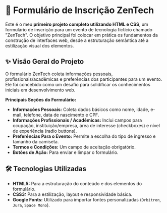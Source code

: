 # 🚀 Formulário de Inscrição ZenTech

Este é o meu **primeiro projeto completo utilizando HTML e CSS**, um formulário de inscrição para um evento de tecnologia fictício chamado "ZenTech". O objetivo principal foi colocar em prática os fundamentos da construção de interfaces web, desde a estruturação semântica até a estilização visual dos elementos.

## ✨ Visão Geral do Projeto

O formulário ZenTech coleta informações pessoais, profissionais/acadêmicas e preferências dos participantes para um evento. Ele foi concebido como um desafio para solidificar os conhecimentos iniciais em desenvolvimento web.

**Principais Seções do Formulário:**

* **Informações Pessoais:** Coleta dados básicos como nome, idade, e-mail, telefone, data de nascimento e CPF.
* **Informações Profissionais / Acadêmicas:** Inclui campos para ocupação, instituição/empresa, área de interesse (checkboxes) e nível de experiência (radio buttons).
* **Preferências Para o Evento:** Permite a escolha do tipo de ingresso e tamanho da camiseta.
* **Termos e Condições:** Um campo de aceitação obrigatório.
* **Botões de Ação:** Para enviar e limpar o formulário.

## 🛠️ Tecnologias Utilizadas

* **HTML5:** Para a estruturação do conteúdo e dos elementos do formulário.
* **CSS3:** Para a estilização, layout e responsividade básica.
* **Google Fonts:** Utilizado para importar fontes personalizadas (`Orbitron`, `Jura`, `Space Mono`).

